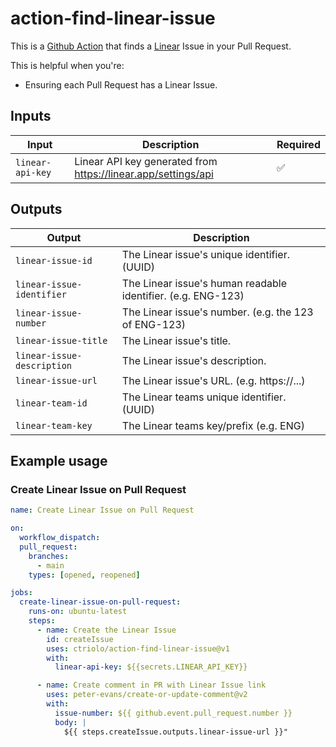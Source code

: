 # action-find-linear-issue

This is a [Github Action](https://github.com/features/actions) that finds a [Linear](https://linear.app/) Issue in your Pull Request.

This is helpful when you're:

- Ensuring each Pull Request has a Linear Issue.

## Inputs

| Input            | Description                                                   | Required |
| ---------------- | ------------------------------------------------------------- | -------- |
| `linear-api-key` | Linear API key generated from https://linear.app/settings/api | ✅       |

## Outputs

| Output                     | Description                                                  |
| -------------------------- | ------------------------------------------------------------ |
| `linear-issue-id`          | The Linear issue's unique identifier. (UUID)                 |
| `linear-issue-identifier`  | The Linear issue's human readable identifier. (e.g. ENG-123) |
| `linear-issue-number`      | The Linear issue's number. (e.g. the 123 of ENG-123)         |
| `linear-issue-title`       | The Linear issue's title.                                    |
| `linear-issue-description` | The Linear issue's description.                              |
| `linear-issue-url`         | The Linear issue's URL. (e.g. https://...)                   |
| `linear-team-id`           | The Linear teams unique identifier. (UUID)                   |
| `linear-team-key`          | The Linear teams key/prefix (e.g. ENG)                       |

## Example usage

### Create Linear Issue on Pull Request

```yaml
name: Create Linear Issue on Pull Request

on:
  workflow_dispatch:
  pull_request:
    branches:
      - main
    types: [opened, reopened]

jobs:
  create-linear-issue-on-pull-request:
    runs-on: ubuntu-latest
    steps:
      - name: Create the Linear Issue
        id: createIssue
        uses: ctriolo/action-find-linear-issue@v1
        with:
          linear-api-key: ${{secrets.LINEAR_API_KEY}}

      - name: Create comment in PR with Linear Issue link
        uses: peter-evans/create-or-update-comment@v2
        with:
          issue-number: ${{ github.event.pull_request.number }}
          body: |
            ${{ steps.createIssue.outputs.linear-issue-url }}"
```
